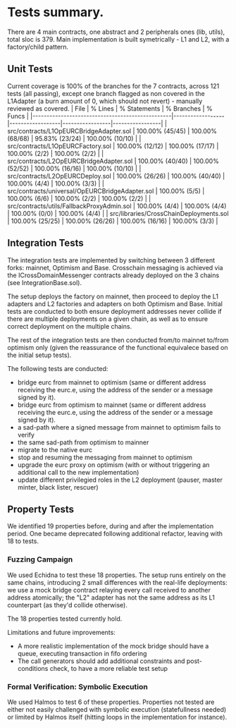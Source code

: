# Tests summary.

There are 4 main contracts, one abstract and 2 peripherals ones (lib, utils), total sloc is 379. Main implementation is built symetrically - L1 and L2, with a factory/child pattern.

## Unit Tests
Current coverage is 100% of the branches for the 7 contracts, across 121 tests (all passing), except one branch flagged as non covered in the L1Adapter (a burn amount of 0, which should not revert) - manually reviewed as covered.
| File                                            | % Lines          | % Statements     | % Branches      | % Funcs         |
|-------------------------------------------------|------------------|------------------|-----------------|-----------------|
| src/contracts/L1OpEURCBridgeAdapter.sol         | 100.00% (45/45)  | 100.00% (68/68)  | 95.83% (23/24)  | 100.00% (10/10) |
| src/contracts/L1OpEURCFactory.sol               | 100.00% (12/12)  | 100.00% (17/17)  | 100.00% (2/2)   | 100.00% (2/2)   |
| src/contracts/L2OpEURCBridgeAdapter.sol         | 100.00% (40/40)  | 100.00% (52/52)  | 100.00% (16/16) | 100.00% (10/10) |
| src/contracts/L2OpEURCDeploy.sol                | 100.00% (26/26)  | 100.00% (40/40)  | 100.00% (4/4)   | 100.00% (3/3)   |
| src/contracts/universal/OpEURCBridgeAdapter.sol | 100.00% (5/5)    | 100.00% (6/6)    | 100.00% (2/2)   | 100.00% (2/2)   |
| src/contracts/utils/FallbackProxyAdmin.sol      | 100.00% (4/4)    | 100.00% (4/4)    | 100.00% (0/0)   | 100.00% (4/4)   |
| src/libraries/CrossChainDeployments.sol         | 100.00% (25/25)  | 100.00% (26/26)  | 100.00% (16/16) | 100.00% (3/3)   |


## Integration Tests
The integration tests are implemented by switching between 3 different forks: mainnet, Optimism and Base. Crosschain messaging is achieved via the ICrossDomainMessenger contracts already deployed on the 3 chains (see IntegrationBase.sol).

The setup deploys the factory on mainnet, then proceed to deploy the L1 adapters and L2 factories and adapters on both Optimism and Base. Initial tests are conducted to both ensure deployment addresses never collide if there are multiple deployments on a given chain, as well as to ensure correct deployment on the multiple chains.

The rest of the integration tests are then conducted from/to mainnet to/from optimism only (given the reassurance of the functional equivalece based on the initial setup tests).

The following tests are conducted: 
- bridge eurc from mainnet to optimism (same or different address receiving the eurc.e, using the address of the sender or a message signed by it).
- bridge eurc from optimism to mainnet (same or different address receiving the eurc.e, using the address of the sender or a message signed by it).
- a sad-path where a signed message from mainnet to optimism fails to verify
- the same sad-path from optimism to mainner
- migrate to the native eurc
- stop and resuming the messaging from mainnet to optimism
- upgrade the eurc proxy on optimism (with or without triggering an additional call to the new implementation)
- update different privilegied roles in the L2 deployment (pauser, master minter, black lister, rescuer)

## Property Tests
We identified 19 properties before, during and after the implementation period. One became deprecated following additional refactor, leaving with 18 to tests.

### Fuzzing Campaign
We used Echidna to test these 18 properties. The setup runs entirely on the same chains, introducing 2 small differences with the real-life deployments: we use a mock bridge contract relaying every call received to another address atomically; the "L2" adapter has not the same address as its L1 counterpart (as they'd collide otherwise).

The 18 properties tested currently hold.

Limitations and future improvements:
- A more realistic implementation of the mock bridge should have a queue, executing transaction in fifo ordering
- The call generators should add additional constraints and post-conditions check, to have a more reliable test setup


### Formal Verification: Symbolic Execution
We used Halmos to test 6 of these properties. Properties not tested are either not easily challenged with symbolic execution (statefullness needed) or limited by Halmos itself (hitting loops in the implementation for instance).